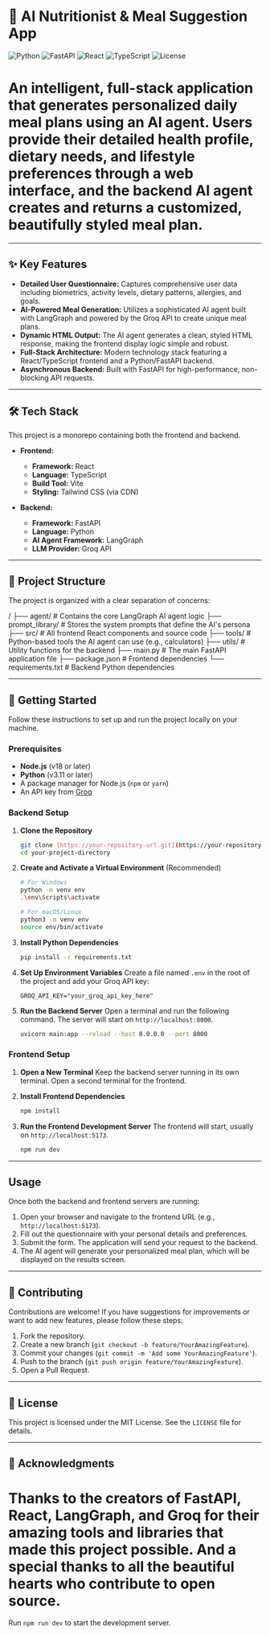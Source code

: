 # 🥗 AI Nutritionist & Meal Suggestion App

![Python](https://img.shields.io/badge/Python-3.11+-blue?logo=python&logoColor=white)
![FastAPI](https://img.shields.io/badge/FastAPI-0.111.0-green?logo=fastapi)
![React](https://img.shields.io/badge/React-18.2.0-blue?logo=react&logoColor=61DAFB)
![TypeScript](https://img.shields.io/badge/TypeScript-5.2.2-blue?logo=typescript)
![License](https://img.shields.io/badge/License-MIT-yellow.svg)


An intelligent, full-stack application that generates personalized daily meal plans using an AI agent. Users provide their detailed health profile, dietary needs, and lifestyle preferences through a web interface, and the backend AI agent creates and returns a customized, beautifully styled meal plan.
=======



---

## ✨ Key Features


* **Detailed User Questionnaire:** Captures comprehensive user data including biometrics, activity levels, dietary patterns, allergies, and goals.
* **AI-Powered Meal Generation:** Utilizes a sophisticated AI agent built with LangGraph and powered by the Groq API to create unique meal plans.
* **Dynamic HTML Output:** The AI agent generates a clean, styled HTML response, making the frontend display logic simple and robust.
* **Full-Stack Architecture:** Modern technology stack featuring a React/TypeScript frontend and a Python/FastAPI backend.
* **Asynchronous Backend:** Built with FastAPI for high-performance, non-blocking API requests.

---

## 🛠️ Tech Stack

This project is a monorepo containing both the frontend and backend.

* **Frontend:**
    * **Framework:** React
    * **Language:** TypeScript
    * **Build Tool:** Vite
    * **Styling:** Tailwind CSS (via CDN)

* **Backend:**
    * **Framework:** FastAPI
    * **Language:** Python
    * **AI Agent Framework:** LangGraph
    * **LLM Provider:** Groq API

---

## 📂 Project Structure

The project is organized with a clear separation of concerns:

/
├── agent/                # Contains the core LangGraph AI agent logic
├── prompt_library/       # Stores the system prompts that define the AI's persona
├── src/                  # All frontend React components and source code
├── tools/                # Python-based tools the AI agent can use (e.g., calculators)
├── utils/                # Utility functions for the backend
├── main.py               # The main FastAPI application file
├── package.json          # Frontend dependencies
└── requirements.txt      # Backend Python dependencies

---

## 🚀 Getting Started

Follow these instructions to set up and run the project locally on your machine.

### Prerequisites

* **Node.js** (v18 or later)
* **Python** (v3.11 or later)
* A package manager for Node.js (`npm` or `yarn`)
* An API key from [Groq](https://console.groq.com/keys)

### Backend Setup

1.  **Clone the Repository**
    ```bash
    git clone [https://your-repository-url.git](https://your-repository-url.git)
    cd your-project-directory
    ```

2.  **Create and Activate a Virtual Environment** (Recommended)
    ```bash
    # For Windows
    python -m venv env
    .\env\Scripts\activate

    # For macOS/Linux
    python3 -m venv env
    source env/bin/activate
    ```

3.  **Install Python Dependencies**
    ```bash
    pip install -r requirements.txt
    ```

4.  **Set Up Environment Variables**
    Create a file named `.env` in the root of the project and add your Groq API key:
    ```env
    GROQ_API_KEY="your_groq_api_key_here"
    ```

5.  **Run the Backend Server**
    Open a terminal and run the following command. The server will start on `http://localhost:8000`.
    ```bash
    uvicorn main:app --reload --host 0.0.0.0 --port 8000
    ```

### Frontend Setup

1.  **Open a New Terminal**
    Keep the backend server running in its own terminal. Open a second terminal for the frontend.

2.  **Install Frontend Dependencies**
    ```bash
    npm install
    ```

3.  **Run the Frontend Development Server**
    The frontend will start, usually on `http://localhost:5173`.
    ```bash
    npm run dev
    ```

---

## Usage

Once both the backend and frontend servers are running:
1.  Open your browser and navigate to the frontend URL (e.g., `http://localhost:5173`).
2.  Fill out the questionnaire with your personal details and preferences.
3.  Submit the form. The application will send your request to the backend.
4.  The AI agent will generate your personalized meal plan, which will be displayed on the results screen.

---

## 🤝 Contributing

Contributions are welcome! If you have suggestions for improvements or want to add new features, please follow these steps:
1.  Fork the repository.
2.  Create a new branch (`git checkout -b feature/YourAmazingFeature`).
3.  Commit your changes (`git commit -m 'Add some YourAmazingFeature'`).
4.  Push to the branch (`git push origin feature/YourAmazingFeature`).
5.  Open a Pull Request.

---

## 📄 License

This project is licensed under the MIT License. See the `LICENSE` file for details.

---

## 🙏 Acknowledgments

**Thanks to the creators of FastAPI, React, LangGraph, and Groq for their amazing tools and libraries that made this project possible. And a special thanks to all the beautiful hearts who contribute to open source.**
=======
  Run `npm run dev` to start the development server.
